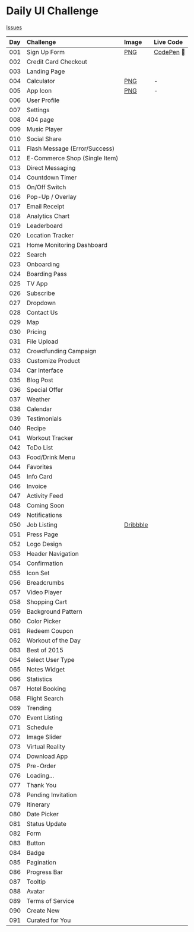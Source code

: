 # Daily UI Challenge

[Issues](https://github.com/vicainelli/designs/issues?q=is%3Aopen+label%3A"Daily+UI+Challenge"+sort%3Acreated-asc)

| Day | Challenge | Image | Live Code |
|:--- |:--- |:--- |:--- |
| 001 | Sign Up Form | [PNG](png/dailyui-001-signup.png) | [CodePen](https://codepen.io/vicainelli/pen/vvaGXV) 🚧 |
| 002 | Credit Card Checkout |  |
| 003 | Landing Page| |
| 004 | Calculator | [PNG](png/dailyui-004-calculator.png) | - |
| 005 | App Icon | [PNG](png/dailyui-005-app-icon.png) | - |
| 006 | User Profile | |
| 007 | Settings | |
| 008 | 404 page | |
| 009 | Music Player | |
| 010 | Social Share | |
| 011 | Flash Message (Error/Success) | |
| 012 | E-Commerce Shop (Single Item) | |
| 013 | Direct Messaging | |
| 014 | Countdown Timer | |
| 015 | On/Off Switch | |
| 016 | Pop-Up / Overlay | |
| 017 | Email Receipt | |
| 018 | Analytics Chart | |
| 019 | Leaderboard | |
| 020 | Location Tracker | |
| 021 | Home Monitoring Dashboard | |
| 022 | Search | |
| 023 | Onboarding | |
| 024 | Boarding Pass | |
| 025 | TV App | |
| 026 | Subscribe | |
| 027 | Dropdown | |
| 028 | Contact Us | |
| 029 | Map | |
| 030 | Pricing | |
| 031 | File Upload | |
| 032 | Crowdfunding Campaign | |
| 033 | Customize Product | |
| 034 | Car Interface | |
| 035 | Blog Post | |
| 036 | Special Offer | |
| 037 | Weather | |
| 038 | Calendar | |
| 039 | Testimonials | |
| 040 | Recipe | |
| 041 | Workout Tracker | |
| 042 | ToDo List | |
| 043 | Food/Drink Menu | |
| 044 | Favorites | |
| 045 | Info Card | |
| 046 | Invoice | |
| 047 | Activity Feed | |
| 048 | Coming Soon | |
| 049 | Notifications | |
| 050 | Job Listing | [Dribbble](https://dribbble.com/shots/5031601-GitHub-Jobs-Home) |  |
| 051 | Press Page | | |
| 052 | Logo Design | | |
| 053 | Header Navigation | |
| 054 | Confirmation | |
| 055 | Icon Set | |
| 056 | Breadcrumbs | |
| 057 | Video Player | |
| 058 | Shopping Cart | |
| 059 | Background Pattern | |
| 060 | Color Picker | |
| 061 | Redeem Coupon | |
| 062 | Workout of the Day | |
| 063 | Best of 2015 | |
| 064 | Select User Type | |
| 065 | Notes Widget | |
| 066 | Statistics | |
| 067 | Hotel Booking | |
| 068 | Flight Search | |
| 069 | Trending | |
| 070 | Event Listing | |
| 071 | Schedule | |
| 072 | Image Slider | |
| 073 | Virtual Reality | |
| 074 | Download App | |
| 075 | Pre-Order | |
| 076 | Loading... | |
| 077 | Thank You | |
| 078 | Pending Invitation | |
| 079 | Itinerary | |
| 080 | Date Picker | |
| 081 | Status Update | |
| 082 | Form | |
| 083 | Button | |
| 084 | Badge | |
| 085 | Pagination | |
| 086 | Progress Bar | |
| 087 | Tooltip | |
| 088 | Avatar | |
| 089 | Terms of Service | |
| 090 | Create New | |
| 091 | Curated for You | |
